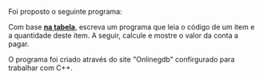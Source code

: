Foi proposto o seguinte programa:

Com base **[na tabela](https://resources.beecrowd.com.br/gallery/images/problems/UOJ_1038_pt.png)**, escreva um programa que leia o código de um item e a quantidade deste item. A seguir, calcule e mostre o valor da conta a pagar.

O programa foi criado através do site "Onlinegdb" confirgurado para trabalhar com C++.
